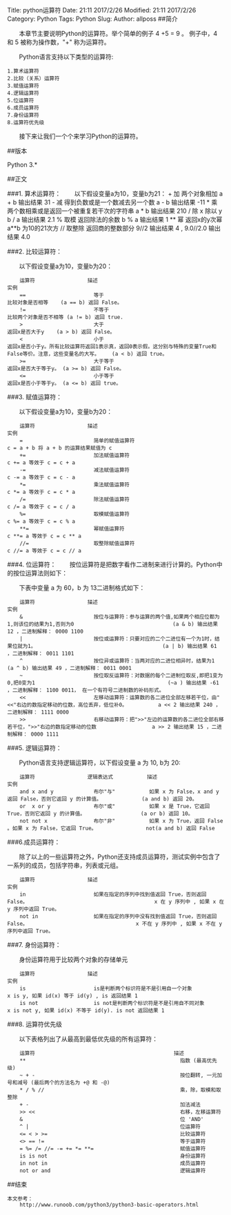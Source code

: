 Title: python运算符
Date: 21:11 2017/2/26
Modified: 21:11 2017/2/26
Category: Python
Tags: Python
Slug: 
Author: allposs
##简介

&#160; &#160; &#160; &#160;本章节主要说明Python的运算符。举个简单的例子 4 +5 = 9 。 例子中，4 和 5 被称为操作数，"+" 称为运算符。

&#160; &#160; &#160; &#160;Python语言支持以下类型的运算符:

    1.算术运算符
    2.比较（关系）运算符
    3.赋值运算符
    4.逻辑运算符
    5.位运算符
    6.成员运算符
    7.身份运算符
    8.运算符优先级

&#160; &#160; &#160; &#160;接下来让我们一个个来学习Python的运算符。

##版本

Python 3.*

##正文		
			
###1. 算术运算符：
&#160; &#160; &#160; &#160;以下假设变量a为10，变量b为21：
		+		加				两个对象相加											a + b 输出结果 31
		-		减				得到负数或是一个数减去另一个数							a - b 输出结果 -11
		*		乘				两个数相乘或是返回一个被重复若干次的字符串				a * b 输出结果 210
		/		除				x 除以 y												b / a 输出结果 2.1
		%		取模			返回除法的余数											b % a 输出结果 1
		**		幂				返回x的y次幂											a**b 为10的21次方
		//		取整除			返回商的整数部分										9//2 输出结果 4 , 9.0//2.0 输出结果 4.0

###2. 比较运算符：

&#160; &#160; &#160; &#160;以下假设变量a为10，变量b为20：

		运算符					描述													实例
		==						等于													比较对象是否相等	(a == b) 返回 False。
		!=						不等于													比较两个对象是否不相等	(a != b) 返回 true.
		>						大于													返回x是否大于y	(a > b) 返回 False。
		<						小于													返回x是否小于y。所有比较运算符返回1表示真，返回0表示假。这分别与特殊的变量True和False等价。注意，这些变量名的大写。	(a < b) 返回 true。
		>=						大于等于												返回x是否大于等于y。	(a >= b) 返回 False。
		<=						小于等于												返回x是否小于等于y。	(a <= b) 返回 true。 
															
###3. 赋值运算符：

&#160; &#160; &#160; &#160;以下假设变量a为10，变量b为20：

		运算符					描述													实例
		=						简单的赋值运算符										c = a + b 将 a + b 的运算结果赋值为 c
		+=						加法赋值运算符											c += a 等效于 c = c + a
		-=						减法赋值运算符											c -= a 等效于 c = c - a
		*=						乘法赋值运算符											c *= a 等效于 c = c * a
		/=						除法赋值运算符											c /= a 等效于 c = c / a
		%=						取模赋值运算符											c %= a 等效于 c = c % a
		**=						幂赋值运算符											c **= a 等效于 c = c ** a
		//=						取整除赋值运算符										c //= a 等效于 c = c // a

###4. 位运算符：
&#160; &#160; &#160; &#160;按位运算符是把数字看作二进制来进行计算的。Python中的按位运算法则如下：

&#160; &#160; &#160; &#160;下表中变量 a 为 60，b 为 13二进制格式如下：

		运算符					描述																									实例
		&						按位与运算符：参与运算的两个值,如果两个相应位都为1,则该位的结果为1,否则为0								(a & b) 输出结果 12 ，二进制解释： 0000 1100
		|						按位或运算符：只要对应的二个二进位有一个为1时，结果位就为1。											(a | b) 输出结果 61 ，二进制解释： 0011 1101
		^						按位异或运算符：当两对应的二进位相异时，结果为1 														(a ^ b) 输出结果 49 ，二进制解释： 0011 0001
		~						按位取反运算符：对数据的每个二进制位取反,即把1变为0,把0变为1 											(~a ) 输出结果 -61 ，二进制解释： 1100 0011， 在一个有符号二进制数的补码形式。
		<<						左移动运算符：运算数的各二进位全部左移若干位，由"<<"右边的数指定移动的位数，高位丢弃，低位补0。			a << 2 输出结果 240 ，二进制解释： 1111 0000
		>>						右移动运算符：把">>"左边的运算数的各二进位全部右移若干位，">>"右边的数指定移动的位数 					a >> 2 输出结果 15 ，二进制解释： 0000 1111

###5. 逻辑运算符：

&#160; &#160; &#160; &#160;Python语言支持逻辑运算符，以下假设变量 a 为 10, b为 20:

		运算符					逻辑表达式			描述																	实例
		and	x and y				布尔"与"			如果 x 为 False，x and y 返回 False，否则它返回 y 的计算值。 			(a and b) 返回 20。
		or	x or y				布尔"或"			如果 x 是 True，它返回 True，否则它返回 y 的计算值。					(a or b) 返回 10。
		not	not x				布尔"非"			如果 x 为 True，返回 False 。如果 x 为 False，它返回 True。				not(a and b) 返回 False 

###6.成员运算符：

&#160; &#160; &#160; &#160;除了以上的一些运算符之外，Python还支持成员运算符，测试实例中包含了一系列的成员，包括字符串，列表或元组。

		运算符					描述																						实例
		in						如果在指定的序列中找到值返回 True，否则返回 False。 										x 在 y 序列中 , 如果 x 在 y 序列中返回 True。
		not in					如果在指定的序列中没有找到值返回 True，否则返回 False。 									x 不在 y 序列中 , 如果 x 不在 y 序列中返回 True。

###7. 身份运算符：

&#160; &#160; &#160; &#160;身份运算符用于比较两个对象的存储单元

		运算符					描述																						实例
		is						is是判断两个标识符是不是引用自一个对象														x is y, 如果 id(x) 等于 id(y) , is 返回结果 1
		is not					is not是判断两个标识符是不是引用自不同对象													x is not y, 如果 id(x) 不等于 id(y). is not 返回结果 1 
		
###8. 运算符优先级

&#160; &#160; &#160; &#160;以下表格列出了从最高到最低优先级的所有运算符：

		运算符												描述
		** 													指数 (最高优先级)
		~ + - 												按位翻转, 一元加号和减号 (最后两个的方法名为 +@ 和 -@)
		* / % // 											乘，除，取模和取整除
		+ - 												加法减法
		>> << 												右移，左移运算符
		& 													位 'AND'
		^ | 												位运算符
		<= < > >= 											比较运算符
		<> == != 											等于运算符
		= %= /= //= -= += *= **= 							赋值运算符
		is is not 											身份运算符
		in not in 											成员运算符
		not or and 											逻辑运算符

##结束

	本文参考：
		http://www.runoob.com/python3/python3-basic-operators.html
		
		